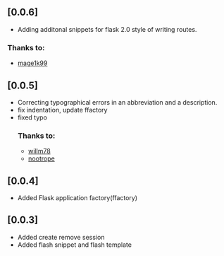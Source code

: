 ## [0.0.6]
- Adding additonal snippets for flask 2.0 style of writing routes.
### Thanks to:
  - [mage1k99](https://github.com/mage1k99)


## [0.0.5]
- Correcting typographical errors in an abbreviation and a description.
- fix indentation, update ffactory
- fixed typo
  ### Thanks to:
   - [willm78](https://github.com/willm78)
   - [nootrope](https://github.com/nootrope)

## [0.0.4]
- Added Flask application factory(ffactory)

## [0.0.3]
- Added create remove session 
- Added flash snippet and flash template